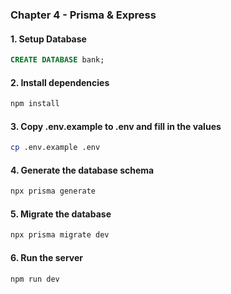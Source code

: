 ### Chapter 4 - Prisma & Express

#### 1. Setup Database

```sql
CREATE DATABASE bank;
```

#### 2. Install dependencies

```bash
npm install
```

#### 3. Copy .env.example to .env and fill in the values

```bash
cp .env.example .env
```

#### 4. Generate the database schema

```bash
npx prisma generate
```

#### 5. Migrate the database

```bash
npx prisma migrate dev
```

#### 6. Run the server

```bash
npm run dev
```